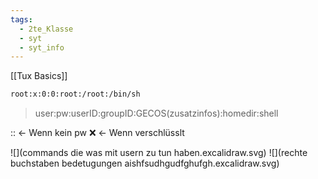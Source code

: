 ```yaml
---
tags:
  - 2te_Klasse
  - syt
  - syt_info
---
```

[[Tux Basics]]
```sh
root:x:0:0:root:/root:/bin/sh
```

>user:pw:userID:groupID:GECOS(zusatzinfos):homedir:shell

:: ← Wenn kein pw
:x: ← Wenn verschlüsslt 

![](commands die was mit usern zu tun haben.excalidraw.svg)
![](rechte buchstaben bedetugungen aishfsudhgudfghufgh.excalidraw.svg)